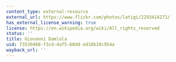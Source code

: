 ```yaml
---
content_type: external-resource
external_url: https://www.flickr.com/photos/latigi/2293414271/
has_external_license_warning: true
license: https://en.wikipedia.org/wiki/All_rights_reserved
status: ''
title: Giovanni Damlola
uid: 73530488-f3cd-4af5-b0dd-ed18b19c954a
wayback_url: ''
---
```

